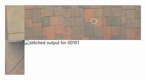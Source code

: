 ```bash
```
<img src='../../images/00101_0002/00020.jpg' width='64px' align='left' />
<img src='../../images/00101_0002/00021.jpg' width='64px' align='left' />
<img src='../../images/00101_0002/00022.jpg' width='64px' align='left' />
<img src='../../images/00101_0002/00023.jpg' width='64px' align='left' />
<img src='../../images/00101_0002/00024.jpg' width='64px' align='left' />
<img src='../../images/00101_0002/00025.jpg' width='64px' align='left' />
<img src='../../images/00101_0002/00026.jpg' width='64px' align='left' />
<img src='../../images/00101_0002/00027.jpg' width='64px' align='left' />
<img src='00101_0002.png' alt='stitched output for 00101' title='stitched' />
